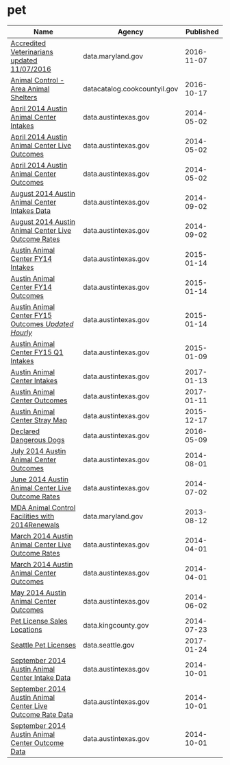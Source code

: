 # pet

Name | Agency | Published
---- | ---- | ---------
[Accredited Veterinarians updated 11/07/2016](../datasets/4zej-knfm.md) | data.maryland.gov | 2016-11-07
[Animal Control - Area Animal Shelters](../datasets/kvq5-4ekv.md) | datacatalog.cookcountyil.gov | 2016-10-17
[April 2014 Austin Animal Center Intakes](../datasets/cu49-7a5a.md) | data.austintexas.gov | 2014-05-02
[April 2014 Austin Animal Center Live Outcomes](../datasets/da96-d4bx.md) | data.austintexas.gov | 2014-05-02
[April 2014 Austin Animal Center Outcomes](../datasets/wtyt-mpzf.md) | data.austintexas.gov | 2014-05-02
[August 2014 Austin Animal Center Intakes Data](../datasets/qyb8-tmu7.md) | data.austintexas.gov | 2014-09-02
[August 2014 Austin Animal Center Live Outcome Rates](../datasets/6m7k-g59q.md) | data.austintexas.gov | 2014-09-02
[Austin Animal Center FY14 Intakes](../datasets/jam6-aawd.md) | data.austintexas.gov | 2015-01-14
[Austin Animal Center FY14 Outcomes](../datasets/azsy-zee6.md) | data.austintexas.gov | 2015-01-14
[Austin Animal Center FY15 Outcomes *Updated Hourly*](../datasets/fb53-k8de.md) | data.austintexas.gov | 2015-01-14
[Austin Animal Center FY15 Q1 Intakes](../datasets/9w5t-cuk2.md) | data.austintexas.gov | 2015-01-09
[Austin Animal Center Intakes](../datasets/wter-evkm.md) | data.austintexas.gov | 2017-01-13
[Austin Animal Center Outcomes](../datasets/9t4d-g238.md) | data.austintexas.gov | 2017-01-11
[Austin Animal Center Stray Map](../datasets/kz4x-q9k5.md) | data.austintexas.gov | 2015-12-17
[Declared Dangerous Dogs](../datasets/ykw4-j3aj.md) | data.austintexas.gov | 2016-05-09
[July 2014 Austin Animal Center Outcomes](../datasets/bw6v-aead.md) | data.austintexas.gov | 2014-08-01
[June 2014 Austin Animal Center Live Outcome Rates](../datasets/tb3x-mddn.md) | data.austintexas.gov | 2014-07-02
[MDA Animal Control Facilities with 2014Renewals](../datasets/i5tt-hvfv.md) | data.maryland.gov | 2013-08-12
[March 2014 Austin Animal Center Live Outcome Rates](../datasets/7kz2-qyez.md) | data.austintexas.gov | 2014-04-01
[March 2014 Austin Animal Center Outcomes](../datasets/krsq-4num.md) | data.austintexas.gov | 2014-04-01
[May 2014 Austin Animal Center Outcomes](../datasets/dque-zfgd.md) | data.austintexas.gov | 2014-06-02
[Pet License Sales Locations](../datasets/mwyh-gr8i.md) | data.kingcounty.gov | 2014-07-23
[Seattle Pet Licenses](../datasets/jguv-t9rb.md) | data.seattle.gov | 2017-01-24
[September 2014 Austin Animal Center Intake Data](../datasets/8jjf-bejx.md) | data.austintexas.gov | 2014-10-01
[September 2014 Austin Animal Center Live Outcome Rate Data](../datasets/rbfq-6fgu.md) | data.austintexas.gov | 2014-10-01
[September 2014 Austin Animal Center Outcome Data](../datasets/e2a3-3mi6.md) | data.austintexas.gov | 2014-10-01

